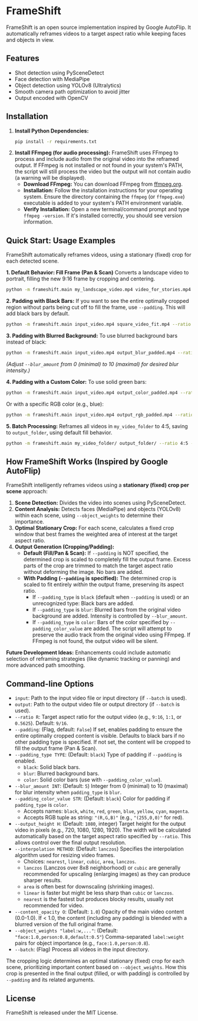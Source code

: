 # FrameShift

FrameShift is an open source implementation inspired by Google AutoFlip. It automatically reframes
videos to a target aspect ratio while keeping faces and objects in view.

## Features

- Shot detection using PySceneDetect
- Face detection with MediaPipe
- Object detection using YOLOv8 (Ultralytics)
- Smooth camera path optimization to avoid jitter
- Output encoded with OpenCV

## Installation

1.  **Install Python Dependencies:**
    ```bash
    pip install -r requirements.txt
    ```
2.  **Install FFmpeg (for audio processing):**
    FrameShift uses FFmpeg to process and include audio from the original video into the reframed output. If FFmpeg is not installed or not found in your system's PATH, the script will still process the video but the output will not contain audio (a warning will be displayed).
    *   **Download FFmpeg:** You can download FFmpeg from [ffmpeg.org](https://ffmpeg.org/download.html).
    *   **Installation:** Follow the installation instructions for your operating system. Ensure the directory containing the `ffmpeg` (or `ffmpeg.exe`) executable is added to your system's PATH environment variable.
    *   **Verify Installation:** Open a new terminal/command prompt and type `ffmpeg -version`. If it's installed correctly, you should see version information.

## Quick Start: Usage Examples

FrameShift automatically reframes videos, using a stationary (fixed) crop for each detected scene.

**1. Default Behavior: Fill Frame (Pan & Scan)**
   Converts a landscape video to portrait, filling the new 9:16 frame by cropping and centering.
   ```bash
   python -m frameshift.main my_landscape_video.mp4 video_for_stories.mp4 --ratio 9:16
   ```

**2. Padding with Black Bars:**
   If you want to see the entire optimally cropped region without parts being cut off to fill the frame, use `--padding`. This will add black bars by default.
   ```bash
   python -m frameshift.main input_video.mp4 square_video_fit.mp4 --ratio 1:1 --padding
   ```

**3. Padding with Blurred Background:**
   To use blurred background bars instead of black:
   ```bash
   python -m frameshift.main input_video.mp4 output_blur_padded.mp4 --ratio 16:9 --padding --padding_type blur --blur_amount 5
   ```
   *(Adjust `--blur_amount` from 0 (minimal) to 10 (maximal) for desired blur intensity.)*

**4. Padding with a Custom Color:**
   To use solid green bars:
   ```bash
   python -m frameshift.main input_video.mp4 output_color_padded.mp4 --ratio 4:3 --padding --padding_type color --padding_color_value green
   ```
   Or with a specific RGB color (e.g., blue):
   ```bash
   python -m frameshift.main input_video.mp4 output_rgb_padded.mp4 --ratio 4:3 --padding --padding_type color --padding_color_value "(0,0,255)"
   ```

**5. Batch Processing:**
   Reframes all videos in `my_video_folder` to 4:5, saving to `output_folder`, using default fill behavior.
   ```bash
   python -m frameshift.main my_video_folder/ output_folder/ --ratio 4:5 --batch
   ```

## How FrameShift Works (Inspired by Google AutoFlip)

FrameShift intelligently reframes videos using a **stationary (fixed) crop per scene** approach:

1.  **Scene Detection:** Divides the video into scenes using PySceneDetect.
2.  **Content Analysis:** Detects faces (MediaPipe) and objects (YOLOv8) within each scene, using `--object_weights` to determine their importance.
3.  **Optimal Stationary Crop:** For each scene, calculates a fixed crop window that best frames the weighted area of interest at the target aspect ratio.
4.  **Output Generation (Cropping/Padding):**
    *   **Default (Fill/Pan & Scan):** If `--padding` is NOT specified, the determined crop is scaled to completely fill the output frame. Excess parts of the crop are trimmed to match the target aspect ratio without deforming the image. No bars are added.
    *   **With Padding (`--padding` is specified):** The determined crop is scaled to fit entirely *within* the output frame, preserving its aspect ratio.
        *   If `--padding_type` is `black` (default when `--padding` is used) or an unrecognized type: Black bars are added.
        *   If `--padding_type` is `blur`: Blurred bars from the original video background are added. Intensity is controlled by `--blur_amount`.
        *   If `--padding_type` is `color`: Bars of the color specified by `--padding_color_value` are added.
    The script will attempt to preserve the audio track from the original video using FFmpeg. If FFmpeg is not found, the output video will be silent.

**Future Development Ideas:**
Enhancements could include automatic selection of reframing strategies (like dynamic tracking or panning) and more advanced path smoothing.

## Command-line Options

*   `input`: Path to the input video file or input directory (if `--batch` is used).
*   `output`: Path to the output video file or output directory (if `--batch` is used).
*   `--ratio R`: Target aspect ratio for the output video (e.g., `9:16`, `1:1`, or `0.5625`). Default: `9/16`.
*   `--padding`: (Flag, default: `False`) If set, enables padding to ensure the entire optimally cropped content is visible. Defaults to black bars if no other padding type is specified. If not set, the content will be cropped to fill the output frame (Pan & Scan).
*   `--padding_type TYPE`: (Default: `black`) Type of padding if `--padding` is enabled.
    *   `black`: Solid black bars.
    *   `blur`: Blurred background bars.
    *   `color`: Solid color bars (use with `--padding_color_value`).
*   `--blur_amount INT`: (Default: `5`) Integer from 0 (minimal) to 10 (maximal) for blur intensity when `padding_type` is `blur`.
*   `--padding_color_value STR`: (Default: `black`) Color for padding if `padding_type` is `color`.
    *   Accepts names: `black`, `white`, `red`, `green`, `blue`, `yellow`, `cyan`, `magenta`.
    *   Accepts RGB tuple as string: `"(R,G,B)"` (e.g., `"(255,0,0)"` for red).
*   `--output_height H`: (Default: `1080`, integer) Target height for the output video in pixels (e.g., 720, 1080, 1280, 1920). The width will be calculated automatically based on the target aspect ratio specified by `--ratio`. This allows control over the final output resolution.
*   `--interpolation METHOD`: (Default: `lanczos`) Specifies the interpolation algorithm used for resizing video frames.
    *   Choices: `nearest`, `linear`, `cubic`, `area`, `lanczos`.
    *   `lanczos` (Lanczos over 8x8 neighborhood) or `cubic` are generally recommended for upscaling (enlarging images) as they can produce sharper results.
    *   `area` is often best for downscaling (shrinking images).
    *   `linear` is faster but might be less sharp than `cubic` or `lanczos`.
    *   `nearest` is the fastest but produces blocky results, usually not recommended for video.
*   `--content_opacity O`: (Default: `1.0`) Opacity of the main video content (0.0-1.0). If < 1.0, the content (including any padding) is blended with a blurred version of the full original frame.
*   `--object_weights "label:w,..."`: (Default: `"face:1.0,person:0.8,default:0.5"`) Comma-separated `label:weight` pairs for object importance (e.g., `face:1.0,person:0.8`).
*   `--batch`: (Flag) Process all videos in the input directory.

The cropping logic determines an optimal stationary (fixed) crop for each scene, prioritizing important content based on `--object_weights`. How this crop is presented in the final output (filled, or with padding) is controlled by `--padding` and its related arguments.

## License

FrameShift is released under the MIT License.

